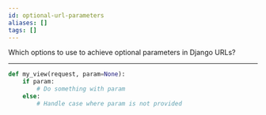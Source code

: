 ```yaml
---
id: optional-url-parameters
aliases: []
tags: []
---
```


Which options to use to achieve optional parameters in Django URLs?

---

```python
def my_view(request, param=None):
    if param:
        # Do something with param
    else:
        # Handle case where param is not provided
```
